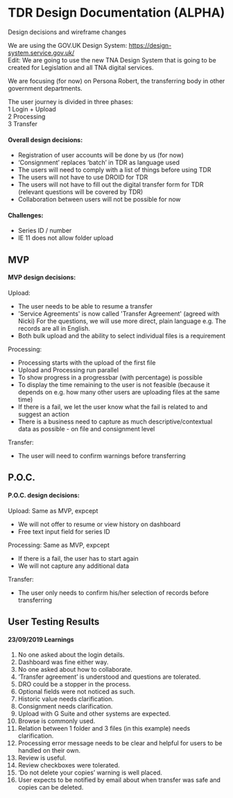 # TDR Design Documentation (ALPHA)
Design decisions and wireframe changes



We are using the GOV.UK Design System: https://design-system.service.gov.uk/  
Edit: We are going to use the new TNA Design System that is going to be created for Legislation and all TNA digital services.  



We are focusing (for now) on Persona Robert, the transferring body in other government departments.  



The user journey is divided in three phases:  
1 Login + Upload  
2 Processing  
3 Transfer  




#### Overall design decisions:
- Registration of user accounts will be done by us (for now)
- ‘Consignment’ replaces ‘batch’ in TDR as language used
- The users will need to comply with a list of things before using TDR
- The users will not have to use DROID for TDR
- The users will not have to fill out the digital transfer form for TDR (relevant questions will be covered by TDR)
- Collaboration between users will not be possible for now


#### Challenges:
- Series ID / number
- IE 11 does not allow folder upload



## MVP

#### MVP design decisions:
Upload: 
- The user needs to be able to resume a transfer
- 'Service Agreements' is now called 'Transfer Agreement' (agreed with Nicki)
For the questions, we will use more direct,  plain language e.g. The records are all in English.
- Both bulk upload and the ability to select individual files is a requirement

Processing:
- Processing starts with the upload of the first file
- Upload and Processing run parallel
- To show progress in a progressbar (with percentage) is possible 
- To display the time remaining to the user is not feasible (because it depends on e.g. how many other users are uploading files at the same time)
- If there is a fail, we let the user know what the fail is related to and suggest an action
- There is a business need to capture as much descriptive/contextual data as possible - on file and consignment level

Transfer:
- The user will need to confirm warnings before transferring




## P.O.C.

#### P.O.C. design decisions:

Upload:
Same as MVP, expcept
- We will not offer to resume or view history on dashboard
- Free text input field for series ID

Processing:
Same as MVP, expcept
- If there is a fail,  the user has to start again
- We will not capture any additional data

Transfer:
- The user only needs to confirm his/her selection of records before transferring



## User Testing Results

#### 23/09/2019 Learnings
1. No one asked about the login details.
2. Dashboard was fine either way.
3. No one asked about how to collaborate.
4. ‘Transfer agreement’ is understood and questions are tolerated.
5. DRO could be a stopper in the process.
6. Optional fields were not noticed as such.
7. Historic value needs clarification.
8. Consignment needs clarification.
9. Upload with G Suite and other systems are expected.
10. Browse is commonly used.
11. Relation between 1 folder and 3 files (in this example) needs clarification.
12. Processing error message needs to be clear and helpful for users to be handled on their own.
13. Review is useful.
14. Review checkboxes were tolerated.
15. ‘Do not delete your copies’ warning is well placed.
16. User expects to be notified by email about when transfer was safe and copies can be deleted.



